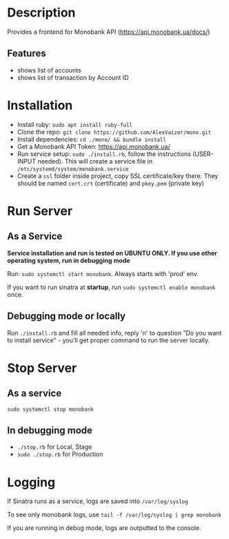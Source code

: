 # Description
Provides a frontend for Monobank API (https://api.monobank.ua/docs/)
## Features
 - shows list of accounts
 - shows list of transaction by Account ID


# Installation
 - Install ruby: `sudo apt install ruby-full`
 - Clone the repo: `git clone https://github.com/AlexVaizer/mono.git`
 - Install dependencies: `cd ./mono/ && bundle install`
 - Get a Monobank API Token: https://api.monobank.ua/
 - Run service setup: `sudo ./install.rb`, follow the instructions (USER-INPUT needed). This will create a service file in `/etc/systemd/system/monobank.service`
 - Create a `ssl` folder inside project, copy SSL certificate/key there. They should be named `cert.crt` (certificate) and `pkey.pem` (private key)


# Run Server
## As a Service
**Service installation and run is tested on UBUNTU ONLY. If you use other operating system, run in debugging mode**

Run:
`sudo systemctl start monobank`.
Always starts with 'prod' env.

If you want to run sinatra at **startup**, run `sudo systemctl enable monobank` once.

## Debugging mode or locally
Run `./install.rb` and fill all needed info, reply 'n' to question "Do you want to install service" - you'll get proper command to run the server locally.

# Stop Server
## As a service 
`sudo systemctl stop monobank`

## In debugging mode
 - `./stop.rb` for Local, Stage
 - `sudo ./stop.rb` for Production

# Logging
If Sinatra runs as a service, logs are saved into `/var/log/syslog`

To see only monobank logs, use `tail -f /var/log/syslog | grep monobank`

If you are running in debug mode, logs are outputted to the console.

